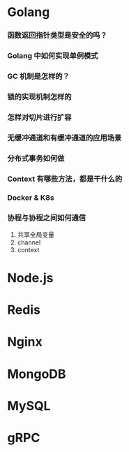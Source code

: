 # Golang
### 函数返回指针类型是安全的吗？
### Golang 中如何实现单例模式
### GC 机制是怎样的？
### 锁的实现机制怎样的
### 怎样对切片进行扩容
### 无缓冲通道和有缓冲通道的应用场景
### 分布式事务如何做
### Context 有哪些方法，都是干什么的
### Docker & K8s
### 协程与协程之间如何通信
1. 共享全局变量
2. channel
3. context

# Node.js

# Redis

# Nginx

# MongoDB

# MySQL

# gRPC